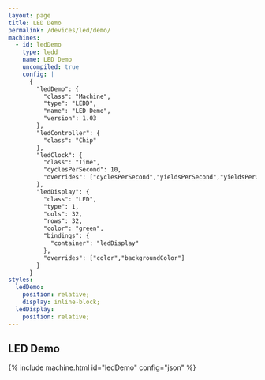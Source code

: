 ```yaml
---
layout: page
title: LED Demo
permalink: /devices/led/demo/
machines:
  - id: ledDemo
    type: ledd
    name: LED Demo
    uncompiled: true
    config: |
      {
        "ledDemo": {
          "class": "Machine",
          "type": "LEDD",
          "name": "LED Demo",
          "version": 1.03
        },
        "ledController": {
          "class": "Chip"
        },
        "ledClock": {
          "class": "Time",
          "cyclesPerSecond": 10,
          "overrides": ["cyclesPerSecond","yieldsPerSecond","yieldsPerUpdate"]
        },
        "ledDisplay": {
          "class": "LED",
          "type": 1,
          "cols": 32,
          "rows": 32,
          "color": "green",
          "bindings": {
            "container": "ledDisplay"
          },
          "overrides": ["color","backgroundColor"]
        }
      }
styles:
  ledDemo:
    position: relative;
    display: inline-block;
  ledDisplay:
    position: relative;
---
```


LED Demo
--------

{% include machine.html id="ledDemo" config="json" %}

<div id="ledDemo">
  <div id="ledDisplay"></div>
</div>
